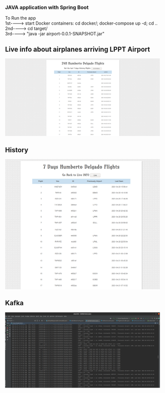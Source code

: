 ### JAVA application with Spring Boot

To Run the app <br />
1st----> start Docker containers: cd docker/;   docker-compose up -d;   cd ..<br />
2nd----> cd target/ <br />
3rd----> "java -jar airport-0.0.1-SNAPSHOT.jar" <br />

## Live info about airplanes arriving LPPT Airport
<img src="live_info.png" alt="" width="600" />

## History
<img src="history.png" alt="" width="600" />

## Kafka
<img src="kafka.png" alt="" width="600" />



